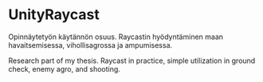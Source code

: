 # UnityRaycast

Opinnäytetyön käytännön osuus. Raycastin hyödyntäminen maan havaitsemisessa, vihollisagrossa ja ampumisessa.

Research part of my thesis. Raycast in practice, simple utilization in ground check, enemy agro, and shooting.
